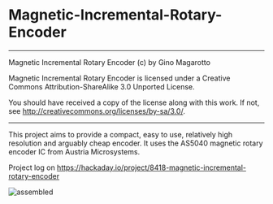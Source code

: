 # Magnetic-Incremental-Rotary-Encoder

----------------------------------------------------------------------
Magnetic Incremental Rotary Encoder (c) by Gino Magarotto

Magnetic Incremental Rotary Encoder is licensed under a
Creative Commons Attribution-ShareAlike 3.0 Unported License.

You should have received a copy of the license along with this
work.  If not, see <http://creativecommons.org/licenses/by-sa/3.0/>.

----------------------------------------------------------------------

This project aims to provide a compact, easy to use, relatively high resolution and arguably cheap encoder. It uses the AS5040 magnetic rotary encoder IC from Austria Microsystems.

Project log on https://hackaday.io/project/8418-magnetic-incremental-rotary-encoder

![assembled](assembled.JPG)
